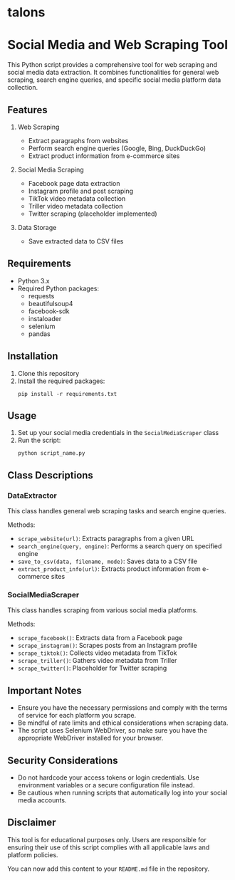 # talons

# Social Media and Web Scraping Tool

This Python script provides a comprehensive tool for web scraping and social media data extraction. It combines functionalities for general web scraping, search engine queries, and specific social media platform data collection.

## Features

1. Web Scraping
   - Extract paragraphs from websites
   - Perform search engine queries (Google, Bing, DuckDuckGo)
   - Extract product information from e-commerce sites

2. Social Media Scraping
   - Facebook page data extraction
   - Instagram profile and post scraping
   - TikTok video metadata collection
   - Triller video metadata collection
   - Twitter scraping (placeholder implemented)

3. Data Storage
   - Save extracted data to CSV files

## Requirements

- Python 3.x
- Required Python packages:
  - requests
  - beautifulsoup4
  - facebook-sdk
  - instaloader
  - selenium
  - pandas

## Installation

1. Clone this repository
2. Install the required packages:
   ```
   pip install -r requirements.txt
   ```

## Usage

1. Set up your social media credentials in the `SocialMediaScraper` class
2. Run the script:
   ```
   python script_name.py
   ```

## Class Descriptions

### DataExtractor

This class handles general web scraping tasks and search engine queries.

Methods:
- `scrape_website(url)`: Extracts paragraphs from a given URL
- `search_engine(query, engine)`: Performs a search query on specified engine
- `save_to_csv(data, filename, mode)`: Saves data to a CSV file
- `extract_product_info(url)`: Extracts product information from e-commerce sites

### SocialMediaScraper

This class handles scraping from various social media platforms.

Methods:
- `scrape_facebook()`: Extracts data from a Facebook page
- `scrape_instagram()`: Scrapes posts from an Instagram profile
- `scrape_tiktok()`: Collects video metadata from TikTok
- `scrape_triller()`: Gathers video metadata from Triller
- `scrape_twitter()`: Placeholder for Twitter scraping

## Important Notes

- Ensure you have the necessary permissions and comply with the terms of service for each platform you scrape.
- Be mindful of rate limits and ethical considerations when scraping data.
- The script uses Selenium WebDriver, so make sure you have the appropriate WebDriver installed for your browser.

## Security Considerations

- Do not hardcode your access tokens or login credentials. Use environment variables or a secure configuration file instead.
- Be cautious when running scripts that automatically log into your social media accounts.

## Disclaimer

This tool is for educational purposes only. Users are responsible for ensuring their use of this script complies with all applicable laws and platform policies.

You can now add this content to your `README.md` file in the repository.